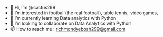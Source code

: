 - 👋 Hi, I’m @cactus299
- 👀 I’m interested in football(the real football), table tennis, video games, 
- 🌱 I’m currently learning Data analytics with Python
- 💞️ I’m looking to collaborate on Data Analytics with Python
- 📫 How to reach me : richmondyeboah299@gmail.com

<!---
cactus299/cactus299 is a ✨ special ✨ repository because its `README.md` (this file) appears on your GitHub profile.
You can click the Preview link to take a look at your changes.
--->
